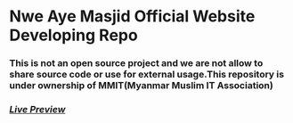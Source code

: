 <h1>Nwe Aye Masjid Official Website Developing Repo</h1>
<h3>This is not an open source project and we are not allow to share source code or use for external usage.This repository is under ownership of MMIT(Myanmar Muslim IT Association)</h3>
<h3><i><a href="dawbonnweayemasjid.nksoftwarehouse.com">Live Preview</a></i></h3>
